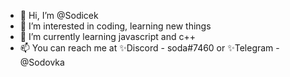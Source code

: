 - 👋 Hi, I’m @Sodicek
- 👀 I’m interested in coding, learning new things
- 🌱 I’m currently learning javascript and c++
- 📫 You can reach me at ✨Discord - soda#7460 or ✨Telegram - @Sodovka
